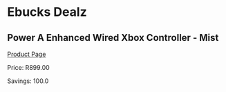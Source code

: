 
# Ebucks Dealz
## Power A Enhanced Wired Xbox Controller - Mist
[Product Page](https://www.ebucks.com/web/shop/productSelected.do?prodId=1135551018&catId=724368906)

Price: R899.00

Savings: 100.0


	